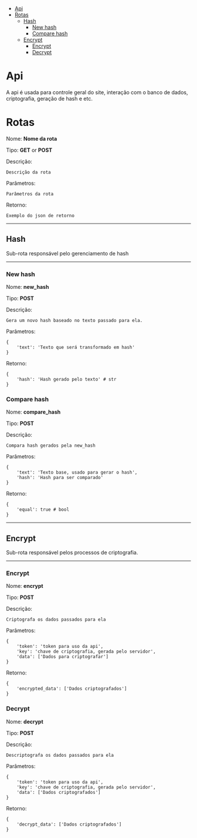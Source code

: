 - [Api](#api)
- [Rotas](#rotas)
  - [Hash](#hash)
    - [New hash](#new-hash)
    - [Compare hash](#compare-hash)
  - [Encrypt](#encrypt)
    - [Encrypt](#encrypt-1)
    - [Decrypt](#decrypt)

# Api

A api é usada para controle geral do site, interação com o banco de dados, criptografia, geração de hash e etc.

# Rotas

Nome: **Nome da rota**

Tipo: **GET** or **POST**

Descrição:

    Descrição da rota

Parâmetros:

    Parâmetros da rota

Retorno:

    Exemplo do json de retorno

****

## Hash

Sub-rota responsável pelo gerenciamento de hash

****

### New hash

Nome: **new_hash**

Tipo: **POST**

Descrição:

    Gera um novo hash baseado no texto passado para ela.

Parâmetros:

    {
        'text': 'Texto que será transformado em hash'
    }

Retorno:

    {
        'hash': 'Hash gerado pelo texto' # str
    }

### Compare hash

Nome: **compare_hash**

Tipo: **POST**

Descrição:

    Compara hash gerados pela new_hash

Parâmetros:

    {
        'text': 'Texto base, usado para gerar o hash',
        'hash': 'Hash para ser comparado'
    }

Retorno:

    {
        'equal': true # bool
    }

****

## Encrypt

Sub-rota responsável pelos processos de criptografia.

****

### Encrypt

Nome: **encrypt**

Tipo: **POST**

Descrição:

    Criptografa os dados passados para ela

Parâmetros:

    {
        'token': 'token para uso da api',
        'key': 'chave de criptografia, gerada pelo servidor',
        'data': ['Dados para criptografar']
    }

Retorno:

    {
        'encrypted_data': ['Dados criptografados']
    }

### Decrypt

Nome: **decrypt**

Tipo: **POST**

Descrição:

    Descriptografa os dados passados para ela

Parâmetros:

    {
        'token': 'token para uso da api',
        'key': 'chave de criptografia, gerada pelo servidor',
        'data': ['Dados criptografados']
    }

Retorno:

    {
        'decrypt_data': ['Dados criptografados']
    }